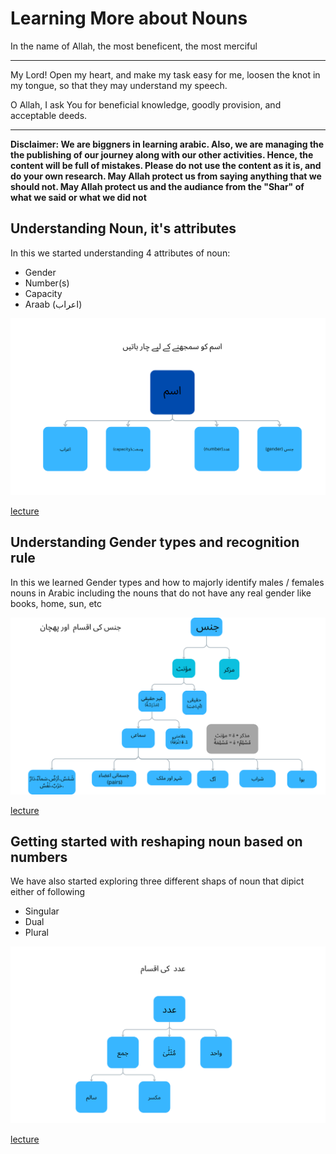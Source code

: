 # Learning More about Nouns

In the name of Allah, the most beneficent, the most merciful

----

My Lord! Open my heart, and make my task easy for me, loosen the knot in my tongue, so that they may understand my speech.

O Allah, I ask You for beneficial knowledge, goodly provision, and acceptable deeds.

----

**Disclaimer: We are biggners in learning arabic. Also, we are managing the the publishing of our journey along with our other activities. Hence, the content will be full of mistakes. Please do not use the content as it is, and do your own research. May Allah protect us from saying anything that we should not. May Allah protect us and the audiance from the "Shar" of what we said or what we did not**


## Understanding Noun, it's attributes

In this we started understanding 4 attributes of noun:
- Gender
- Number(s)
- Capacity
- Araab (اعراب)

![Noun's four attributes](./1.svg)

[lecture](https://www.youtube.com/watch?v=UCyEe5WhclY&list=PLmcMQH9TZ96CW1JtrdxoYJhcaJ_oPkU5c&index=2&pp=iAQB0gcJCY0JAYcqIYzv)

## Understanding Gender types and recognition rule

In this we learned Gender types and how to majorly identify males / females nouns in Arabic including the nouns that do not have any real gender like books, home, sun, etc

![Noun's Gender types and recognition rules](./2.svg)

[lecture](https://www.youtube.com/watch?v=yRwwgPW9R30&list=PLmcMQH9TZ96CW1JtrdxoYJhcaJ_oPkU5c&index=3&pp=iAQB)

## Getting started with reshaping noun based on numbers

We have also started exploring three different shaps of noun that dipict either of following
- Singular
- Dual
- Plural

![Noun count types](./3.svg)

[lecture](https://www.youtube.com/watch?v=FqaRRa4sJPc&list=PLmcMQH9TZ96CW1JtrdxoYJhcaJ_oPkU5c&index=4&pp=iAQB)